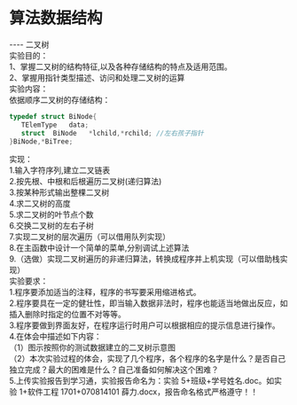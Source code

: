 # 算法数据结构

---- 二叉树  
实验目的：  
1、掌握二又树的结构特征,以及各种存储结构的特点及适用范围。  
2、掌握用指针类型描述、访问和处理二叉树的运算  
实验内容：  
依据顺序二叉树的存储结构：

```c++
typedef struct BiNode{
   TElemType   data;
   struct  BiNode   *lchild,*rchild; //左右孩子指针
}BiNode,*BiTree;
```

实现：  
1.输入字符序列,建立二叉链表  
2.按先根、中根和后根遍历二叉树(递归算法)  
3.按某种形式输出整棵二叉树  
4.求二又树的高度  
5.求二叉树的叶节点个数  
6.交换二叉树的左右子树  
7.实现二叉树的层次遍历（可以借用队列实现）  
8.在主函数中设计一个简单的菜单,分别调试上述算法  
9.（选做）实现二叉树遍历的非递归算法，转换成程序并上机实现（可以借助栈实现）  
实验要求：  
1.程序要添加适当的注释，程序的书写要采用缩进格式。  
2.程序要具在一定的健壮性，即当输入数据非法时，程序也能适当地做出反应，如插入删除时指定的位置不对等等。  
3.程序要做到界面友好，在程序运行时用户可以根据相应的提示信息进行操作。  
4.在体会中描述如下内容：  
（1）图示按照你的测试数据建立的二叉树示意图  
（2）本次实验过程的体会，实现了几个程序，各个程序的名字是什么？是否自己独立完成？最大的困难是什么？自己准备如何解决这个困难？  
5.上传实验报告到学习通，实验报告命名为：实验 5+班级+学号姓名.doc。如实验 1+软件工程 1701+070814101 薛力.docx，报告命名格式严格遵守！！
